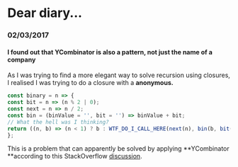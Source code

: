 # Dear diary...

#### 

### 02/03/2017

#### I f**ound out that YCombinator is also a pattern, not just the name of a company**

As I was trying to find a more elegant way to solve recursion using closures, I realised I was trying to do a closure with a **anonymous.**

```js
const binary = n => {
const bit = n => (n % 2 | 0);
const next = n => n / 2;
const bin = (binValue = '', bit = '') => binValue + bit;
// What the hell was I thinking?
return ((n, b) => (n < 1) ? b : WTF_DO_I_CALL_HERE(next(n), bin(b, bit(n))))(n);
};
```

This is a problem that can apparently be solved by applying **YCombinator **according to this StackOverflow [discussion](http://stackoverflow.com/questions/25228394/how-do-i-write-an-arrow-function-in-es6-recursively).

